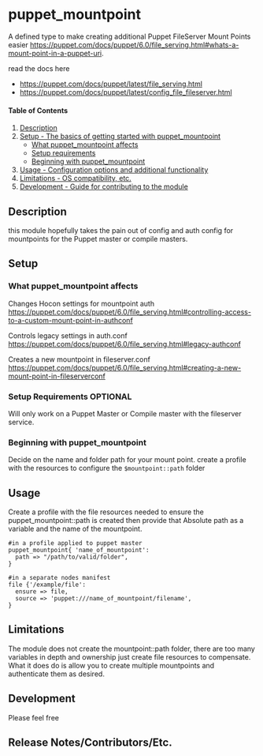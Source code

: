 
# puppet_mountpoint

A defined type to make creating additional Puppet FileServer Mount Points easier https://puppet.com/docs/puppet/6.0/file_serving.html#whats-a-mount-point-in-a-puppet-uri.

read the docs here

* https://puppet.com/docs/puppet/latest/file_serving.html
* https://puppet.com/docs/puppet/latest/config_file_fileserver.html


#### Table of Contents

1. [Description](#description)
2. [Setup - The basics of getting started with puppet_mountpoint](#setup)
    * [What puppet_mountpoint affects](#what-puppet_mountpoint-affects)
    * [Setup requirements](#setup-requirements)
    * [Beginning with puppet_mountpoint](#beginning-with-puppet_mountpoint)
3. [Usage - Configuration options and additional functionality](#usage)
4. [Limitations - OS compatibility, etc.](#limitations)
5. [Development - Guide for contributing to the module](#development)

## Description

this module hopefully takes the pain out of config and auth config for mountpoints for the Puppet master or compile masters.


## Setup

### What puppet_mountpoint affects

Changes Hocon settings for mountpoint auth https://puppet.com/docs/puppet/6.0/file_serving.html#controlling-access-to-a-custom-mount-point-in-authconf

Controls legacy settings in auth.conf https://puppet.com/docs/puppet/6.0/file_serving.html#legacy-authconf

Creates a new mountpoint in fileserver.conf https://puppet.com/docs/puppet/6.0/file_serving.html#creating-a-new-mount-point-in-fileserverconf

### Setup Requirements **OPTIONAL**

Will only work on a Puppet Master or Compile master with the fileserver service.

### Beginning with puppet_mountpoint

Decide on the name and folder path for your mount point.
create a profile with the resources to configure the `$mountpoint::path` folder

## Usage

Create a profile with the file resources needed to ensure the puppet_mountpoint::path is created then provide that Absolute path as a variable and the name of the mountpoint.

```
#in a profile applied to puppet master
puppet_mountpoint{ 'name_of_mountpoint':
  path => "/path/to/valid/folder",
}

#in a separate nodes manifest
file {'/example/file':
  ensure => file,
  source => 'puppet:///name_of_mountpoint/filename',
}
```
## Limitations

The module does not create the mountpoint::path folder, there are too many variables in depth and ownership just create file resources to compensate.
What it does do is allow you to create multiple mountpoints and authenticate them as desired.

## Development

Please feel free

## Release Notes/Contributors/Etc.
